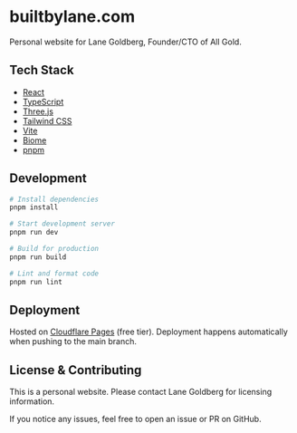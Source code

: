 # builtbylane.com

Personal website for Lane Goldberg, Founder/CTO of All Gold.

## Tech Stack

- [React](https://react.dev)
- [TypeScript](https://www.typescriptlang.org/)
- [Three.js](https://threejs.org/)
- [Tailwind CSS](https://tailwindcss.com/)
- [Vite](https://vitejs.dev/)
- [Biome](https://biomejs.dev/)
- [pnpm](https://pnpm.io/)

## Development

```bash
# Install dependencies
pnpm install

# Start development server
pnpm run dev

# Build for production
pnpm run build

# Lint and format code
pnpm run lint
```

## Deployment

Hosted on [Cloudflare Pages](https://pages.cloudflare.com/) (free tier). Deployment happens automatically when pushing to the main branch.

## License & Contributing

This is a personal website. Please contact Lane Goldberg for licensing information.

If you notice any issues, feel free to open an issue or PR on GitHub.